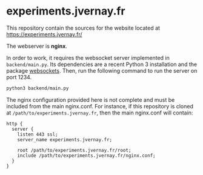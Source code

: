 # experiments.jvernay.fr

This repository contain the sources for the website located at https://experiments.jvernay.fr/

The webserver is **nginx**.

In order to work, it requires the websocket server implemented in `backend/main.py`.
Its dependencies are a recent Python 3 installation and the package [websockets](https://websockets.readthedocs.io/).
Then, run the following command to run the server on port 1234.
```bash
python3 backend/main.py
```

The nginx configuration provided here is not complete and must be included from the main nginx.conf.
For instance, if this repository is cloned at `/path/to/experiments.jvernay.fr`, then the main nginx.conf will contain:

```nginx
http {
  server {
    listen 443 ssl;
    server_name experiments.jvernay.fr;
    
    root /path/to/experiments.jvernay.fr/root;
    include /path/to/experiments.jvernay.fr/nginx.conf;
  }
}
```
